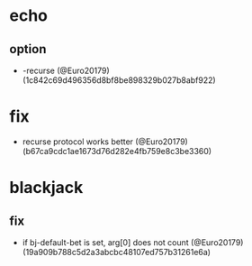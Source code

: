 # echo

## option

* -recurse (@Euro20179) (1c842c69d496356d8bf8be898329b027b8abf922)


# fix

* recurse protocol works better (@Euro20179) (b67ca9cdc1ae1673d76d282e4fb759e8c3be3360)


# blackjack

## fix

* if bj-default-bet is set, arg[0] does not count (@Euro20179) (19a909b788c5d2a3abcbc48107ed757b31261e6a)


